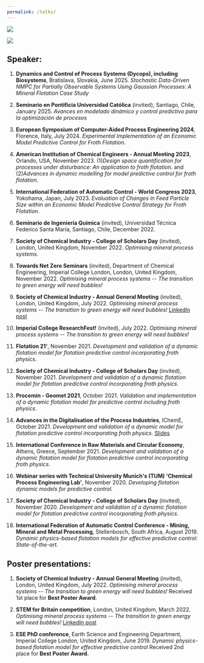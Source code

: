 ```yaml
---
permalink: /talks/
---
```


![](/_pages/5.png)

![](/_pages/photos_conf4.png)

## Speaker:
1.  **Dynamics and Control of Process Systems (Dycops), including Biosystems**, Bratislava, Slovakia, June 2025. _Stochastic Data-Driven NMPC for Partially Observable Systems Using Gaussian Processes: A Mineral Flotation Case Study_
1. **Seminario en Pontificia Universidad Católica** (invited), Santiago, Chile, January 2025. _Avances en modelado dinámico y control predictivo para la optimización de procesos_
1. **European Symposium of Computer-Aided Process Engineering 2024**, Florence, Italy, July 2024. _Experimental Implementation of an Economic Model Predictive Control for Froth Flotation_.
   
1. **American Institution of Chemical Engineers - Annual Meeting 2023**, Orlando, USA, November 2023. (1)_Design space quantification for processes under disturbance: An application to froth flotation_. and  (2)_Advances in dynamic modelling for model predictive control for froth flotation_.

1. **International Federation of Automatic Control - World Congress 2023**, Yokohama, Japan, July 2023. _Evaluation of Changes in Feed Particle Size within an Economic Model Predictive Control Strategy for Froth Flotation_.
    
1. **Seminario de Ingeniería Química** (invited), Universidad Técnica Federico Santa María, Santiago, Chile, December 2022. 

1. **Society of Chemical Industry - College of Scholars Day** (invited), London, United Kingdom, November 2022. _Optimising mineral process systems_. 

1. **Towards Net Zero Seminars** (invited), Department of Chemical Engineering, Imperial College London, London, United Kingdom, November 2022. _Optimising mineral process systems -- The transition to green energy will need bubbles!_

1. **Society of Chemical Industry - Annual General Meeting** (invited), London, United Kingdom, July 2022. _Optimising mineral process systems -- The transition to green energy will need bubbles!_ [LinkedIn post](https://www.linkedin.com/posts/paulinaquintanilla_it-was-a-pleasure-to-participate-in-the-agm-activity-6955271602183753728-y7ig?utm_source=share&utm_medium=member_desktop)

1. **Imperial College ResearchFest!** (invited), July 2022. _Optimising mineral process systems -- The transition to green energy will need bubbles!_

1. **Flotation 21'**, November 2021. _Development and validation of a dynamic flotation model for flotation predictive control incorporating froth physics_.

1. **Society of Chemical Industry - College of Scholars Day** (invited), November 2021. _Development and validation of a dynamic flotation model for flotation predictive control incorporating froth physics_.

1. **Procemin - Geomet 2021**, October 2021. _Validation and implementation of a dynamic flotation model for predictive control including froth physics_.

1. **Advances in the Digitalisation of the Process Industries**, IChemE, October 2021. _Development and validation of a dynamic model for flotation predictive control incorporating froth physics._ [Slides](https://www.icheme.org/media/17172/05-adv2021_016-paulina-quintanilla.pdf)

1. **International Conference in Raw Materials and Circular Economy**, Athens, Greece, September 2021. _Development and validation of a dynamic flotation model for flotation predictive control incorporating froth physics._

1. **Webinar series with Technical University Munich's (TUM) 'Chemical Process Engineering Lab'**, November 2020. _Developing flotation dynamic models for predictive control._

1. **Society of Chemical Industry - College of Scholars Day** (invited), November 2020. _Development and validation of a dynamic flotation model for flotation predictive control incorporating froth physics._

1. **International Federation of Automatic Control Conference - Mining, Mineral and Metal Processing**, Stellenbosch, South Africa, August 2019. _Dynamic physics-based flotation models for effective predictive control: State-of-the-art._



## Poster presentations:

1. **Society of Chemical Industry - Annual General Meeting** (invited), London, United Kingdom, July 2022. _Optimising mineral process systems -- The transition to green energy will need bubbles!_ Received 1st place for **Best Poster Award**. 

1. **STEM for Britain competition**, London, United Kingdom, March 2022. _Optimising mineral process systems -- The transition to green energy will need bubbles!_ [LinkedIn post](https://www.linkedin.com/posts/paulinaquintanilla_outreach-activity-6907767055844831232-nrKf?utm_source=share&utm_medium=member_desktop)

1. **ESE PhD conference**, Earth Science and Engineering Department, Imperial College London, United Kingdom, June 2019. _Dynamic physics-based flotation model for effective predictive control_ Received 2nd place for **Best Poster Award**. 

